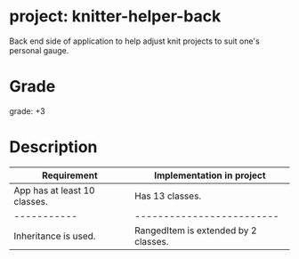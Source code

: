 # project: knitter-helper-back
Back end side of application to help adjust knit projects to suit one's personal gauge.

# Grade
grade: +3

# Description
|Requirement|Implementation in project|
|-----------|-------------------------|
|App has at least 10 classes.|Has 13 classes.|
|-----------|-------------------------|
|Inheritance is used.|RangedItem is extended by 2 classes.|

